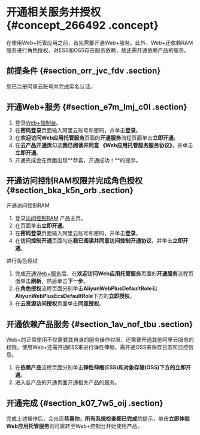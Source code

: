 # 开通相关服务并授权 {#concept_266492 .concept}

在使用Web+托管应用之前，首先需要开通Web+服务。此外，Web+还依赖RAM服务进行角色授权、对ESS和OSS存在服务依赖，故还需开通依赖产品的服务。

## 前提条件 {#section_orr_jvc_fdv .section}

您已注册阿里云账号并完成实名认证。

## 开通Web+服务 {#section_e7m_lmj_c0l .section}

1.  登录[Web+控制台](https://webplus.console.aliyun.com)。
2.  在**密码登录**页面输入阿里云账号和密码，并单击**登录**。
3.  在**欢迎访问Web应用托管服务**页面的**开通服务**流程页面单击**立即开通**。
4.  在**云产品开通页**勾选**我已阅读并同意 《Web应用托管服务服务协议》**，并单击**立即开通**。
5.  开通完成会在页面出现**恭喜，开通成功！**的提示。

## 开通访问控制RAM权限并完成角色授权 {#section_bka_k5n_orb .section}

开通访问控制RAM

1.  登录[访问控制RAM](https://www.aliyun.com/product/ram) 产品主页。
2.  在页面单击**立即开通**。
3.  在**密码登录**页面输入阿里云账号和密码，并单击**登录**。
4.  在**访问控制开通**页面勾选**我已阅读并同意访问控制开通协议**，并单击**立即开通**。

进行角色授权

1.  完成[开通Web+服务](#concept_266492/section_e7m_lmj_c0l)后，在**欢迎访问Web应用托管服务**页面的**开通服务**流程页面单击**刷新**，然后单击**下一步**。
2.  在**角色授权**流程页面分别单击**AliyunWebPlusDefaultRole**和**AliyunWebPlusEcsDefaultRole**下方的**立即授权**。
3.  在**云资源访问授权**页面单击**同意授权**。

## 开通依赖产品服务 {#section_1av_nof_tbu .section}

Web+的正常使用不仅需要其自身的服务操作权限，还需要开通其他阿里云服务的权限。使用Web+还需开通ESS来进行弹性伸缩，需开通OSS来保存日志和监控信息。

1.  在**依赖产品**流程页面分别单击**弹性伸缩\(ESS\)**和**对象存储\(OSS\)**下方的**立即开通**。
2.  进入各产品的开通页面开通相关产品的服务。

## 开通完成 {#section_k07_7w5_oij .section}

完成上述操作后，会出现**恭喜你，所有系统检查都已完成**的提示，单击**立即体验Web应用托管服务**则可跳转至Web+控制台开始使用产品。

